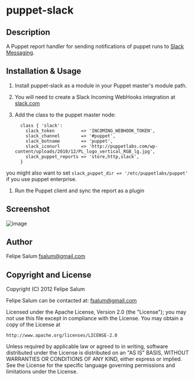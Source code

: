 # puppet-slack

## Description

A Puppet report handler for sending notifications of puppet runs to
[Slack Messaging](https://slack.com).

## Installation & Usage

1. Install puppet-slack as a module in your Puppet master's module path.

1. You will need to create a Slack Incoming WebHooks integration at [slack.com](https://slack.com)

1. Add the class to the puppet master node:

         class { 'slack':
           slack_token          => 'INCOMING_WEBHOOK_TOKEN',
           slack_channel        => '#puppet',
           slack_botname        => 'puppet',
           slack_iconurl        => 'http://puppetlabs.com/wp-content/uploads/2010/12/PL_logo_vertical_RGB_lg.jpg',
           slack_puppet_reports => 'store,http,slack',
         }
  you might also want to set `slack_puppet_dir => '/etc/puppetlabs/puppet'` if you use puppet enterprise.

1. Run the Puppet client and sync the report as a plugin

## Screenshot

![image](https://raw.githubusercontent.com/fsalum/puppet-slack/master/puppet-slack.png)

## Author

Felipe Salum <fsalum@gmail.com>

## Copyright and License

Copyright (C) 2012 Felipe Salum

Felipe Salum can be contacted at: fsalum@gmail.com

Licensed under the Apache License, Version 2.0 (the "License");
you may not use this file except in compliance with the License.
You may obtain a copy of the License at

    http://www.apache.org/licenses/LICENSE-2.0

Unless required by applicable law or agreed to in writing, software
distributed under the License is distributed on an "AS IS" BASIS,
WITHOUT WARRANTIES OR CONDITIONS OF ANY KIND, either express or implied.
See the License for the specific language governing permissions and
limitations under the License.

